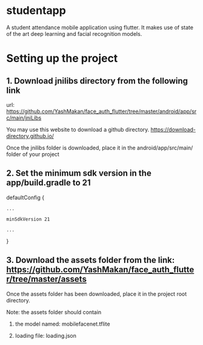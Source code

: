 # studentapp

A student attendance mobile application using flutter. It makes use of state of the art deep learning and facial recognition models.

# Setting up the project

## 1. Download jnilibs directory from the following link

url: https://github.com/YashMakan/face_auth_flutter/tree/master/android/app/src/main/jniLibs

You may use this website to download a github directory. https://download-directory.github.io/

Once the jnilibs folder is downloaded, place it in the android/app/src/main/ folder of your project

## 2. Set the minimum sdk version in the app/build.gradle to 21
defaultConfig {

    ...
    
    minSdkVersion 21
    
    ...
    
}

## 3. Download the assets folder from the link: https://github.com/YashMakan/face_auth_flutter/tree/master/assets
Once the assets folder has been downloaded, place it in the project root directory.

Note: the assets folder should contain 

1. the model named: mobilefacenet.tflite

2. loading file: loading.json





